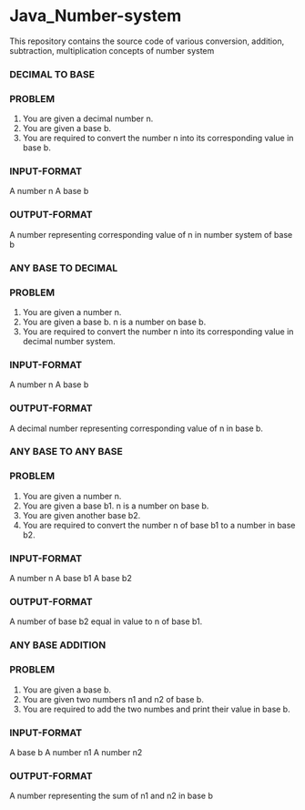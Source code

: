 # Java_Number-system
This repository contains the source code of various conversion, addition, subtraction, multiplication concepts of number system

### DECIMAL TO BASE
### PROBLEM
1. You are given a decimal number n.
2. You are given a base b.
3. You are required to convert the number n into its corresponding value in base b.
### INPUT-FORMAT
A number n
A base b
### OUTPUT-FORMAT 
A number representing corresponding value of n in number system of base b
### ANY BASE TO DECIMAL
### PROBLEM
1. You are given a number n.
2. You are given a base b. n is a number on base b.
3. You are required to convert the number n into its corresponding value in decimal number system.
### INPUT-FORMAT
A number n
A base b
### OUTPUT-FORMAT 
A decimal number representing corresponding value of n in base b.
### ANY BASE TO ANY BASE
### PROBLEM
1. You are given a number n.
2. You are given a base b1. n is a number on base b.
3. You are given another base b2.
4. You are required to convert the number n of base b1 to a number in base b2.
### INPUT-FORMAT
A number n
A base b1
A base b2
### OUTPUT-FORMAT 
A number of base b2 equal in value to n of base b1.
### ANY BASE ADDITION
### PROBLEM
1. You are given a base b.
2. You are given two numbers n1 and n2 of base b.
3. You are required to add the two numbes and print their value in base b.
### INPUT-FORMAT
A base b
A number n1
A number n2
### OUTPUT-FORMAT 
A number representing the sum of n1 and n2 in base b
